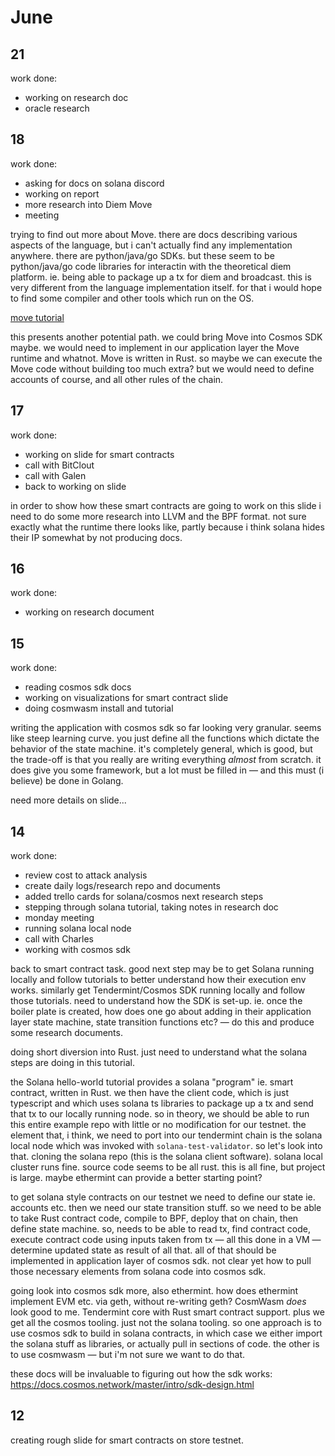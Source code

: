 # June

## 21

work done:

- working on research doc
- oracle research

## 18

work done:

- asking for docs on solana discord
- working on report
- more research into Diem Move
- meeting

trying to find out more about Move. there are docs describing various aspects of the language, but i can't actually find any implementation anywhere. there are python/java/go SDKs. but these seem to be python/java/go code libraries for interactin with the theoretical diem platform. ie. being able to package up a tx for diem and broadcast. this is very different from the language implementation itself. for that i would hope to find some compiler and other tools which run on the OS.

[move tutorial](https://developers.diem.com/main/docs/move-creating-coins)

this presents another potential path. we could bring Move into Cosmos SDK maybe. we would need to implement in our application layer the Move runtime and whatnot. Move is written in Rust. so maybe we can execute the Move code without building too much extra? but we would need to define accounts of course, and all other rules of the chain.

## 17

work done:

- working on slide for smart contracts
- call with BitClout
- call with Galen
- back to working on slide

in order to show how these smart contracts are going to work on this slide i need to do some more research into LLVM and the BPF format. not sure exactly what the runtime there looks like, partly because i think solana hides their IP somewhat by not producing docs.

## 16

work done:

- working on research document

## 15

work done:

- reading cosmos sdk docs
- working on visualizations for smart contract slide
- doing cosmwasm install and tutorial

writing the application with cosmos sdk so far looking very granular. seems like steep learning curve. you just define all the functions which dictate the behavior of the state machine. it's completely general, which is good, but the trade-off is that you really are writing everything _almost_ from scratch. it does give you some framework, but a lot must be filled in — and this must (i believe) be done in Golang.

need more details on slide...

## 14

work done:

- review cost to attack analysis
- create daily logs/research repo and documents
- added trello cards for solana/cosmos next research steps
- stepping through solana tutorial, taking notes in research doc
- monday meeting
- running solana local node
- call with Charles
- working with cosmos sdk

back to smart contract task. good next step may be to get Solana running locally and follow tutorials to better understand how their execution env works. similarly get Tendermint/Cosmos SDK running locally and follow those tutorials. need to understand how the SDK is set-up. ie. once the boiler plate is created, how does one go about adding in their application layer state machine, state transition functions etc? — do this and produce some research documents.

doing short diversion into Rust. just need to understand what the solana steps are doing in this tutorial.

the Solana hello-world tutorial provides a solana "program" ie. smart contract, written in Rust. we then have the client code, which is just typescript and which uses solana ts libraries to package up a tx and send that tx to our locally running node. so in theory, we should be able to run this entire example repo with little or no modification for our testnet. the element that, i think, we need to port into our tendermint chain is the solana local node which was invoked with `solana-test-validator`. so let's look into that. cloning the solana repo (this is the solana client software). solana local cluster runs fine. source code seems to be all rust. this is all fine, but project is large. maybe ethermint can provide a better starting point?

to get solana style contracts on our testnet we need to define our state ie. accounts etc. then we need our state transition stuff. so we need to be able to take Rust contract code, compile to BPF, deploy that on chain, then define state machine. so, needs to be able to read tx, find contract code, execute contract code using inputs taken from tx — all this done in a VM — determine updated state as result of all that. all of that should be implemented in application layer of cosmos sdk. not clear yet how to pull those necessary elements from solana code into cosmos sdk.

going look into cosmos sdk more, also ethermint. how does ethermint implement EVM etc. via geth, without re-writing geth? CosmWasm _does_ look good to me. Tendermint core with Rust smart contract support. plus we get all the cosmos tooling. just not the solana tooling. so one approach is to use cosmos sdk to build in solana contracts, in which case we either import the solana stuff as libraries, or actually pull in sections of code. the other is to use cosmwasm — but i'm not sure we want to do that.

these docs will be invaluable to figuring out how the sdk works: <https://docs.cosmos.network/master/intro/sdk-design.html>

## 12

creating rough slide for smart contracts on store testnet.
